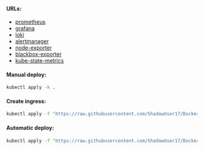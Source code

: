 #### URLs:
- [prometheus](https://github.com/prometheus/prometheus/releases)
- [grafana](https://github.com/grafana/grafana/releases)
- [loki](https://github.com/grafana/loki/releases)
- [alertmanager](https://github.com/prometheus/alertmanager/releases)
- [node-exporter](https://github.com/prometheus/node_exporter/releases)
- [blackbox-exporter](https://github.com/prometheus/blackbox_exporter/releases)
- [kube-state-metrics](https://github.com/kubernetes/kube-state-metrics/releases)

#### Manual deploy:
```bash
kubectl apply -k .
```

#### Create ingress:
```bash
kubectl apply -f "https://raw.githubusercontent.com/ShadowUser17/DockerTemplates/master/K8S/prometheus-cluster/ingress-test.yml"
```

#### Automatic deploy:
```bash
kubectl apply -f "https://raw.githubusercontent.com/ShadowUser17/DockerTemplates/master/K8S/prometheus-cluster/fluxcd-deploy.yml"
```
